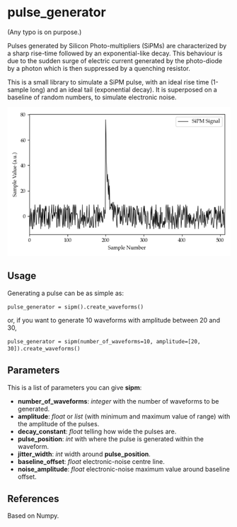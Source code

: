 # pulse_generator

(Any typo is on purpose.)

Pulses generated by Silicon Photo-multipliers (SiPMs)
are characterized by a sharp rise-time 
followed by an exponential-like decay. 
This behaviour is due to the sudden surge of electric current 
generated by the photo-diode by a photon 
which is then suppressed by a quenching resistor.

This is a small library to simulate a SiPM pulse, 
with an ideal rise time (1-sample long) and 
an ideal tail (exponential decay). 
It is superposed on a baseline of random numbers, 
to simulate electronic noise.

![Example of waveform](/waveform.png)

## Usage
Generating a pulse can be as simple as:

```
pulse_generator = sipm().create_waveforms()
```

or, if you want to generate 10 waveforms with amplitude between 20 and 30,

```
pulse_generator = sipm(number_of_waveforms=10, amplitude=[20, 30]).create_waveforms()
```

## Parameters

This is a list of parameters you can give **sipm**:
* **number_of_waveforms**: *integer* with the number of waveforms to be generated.
* **amplitude**: *float* or *list* (with minimum and maximum value of range) with the amplitude of the pulses.
* **decay_constant**: *float* telling how wide the pulses are.
* **pulse_position**: *int* with where the pulse is generated within the waveform.
* **jitter_width**: *int* width around **pulse_position**.
* **baseline_offset**: *float* electronic-noise centre line.
* **noise_amplitude**: *float* electronic-noise maximum value around baseline offset.


## References

Based on Numpy.
